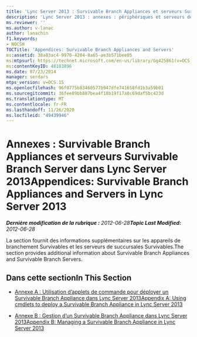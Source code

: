 ```yaml
---
title: 'Lync Server 2013 : Survivable Branch Appliances et serveurs Survivable Branch Server'
description: 'Lync Server 2013 : annexes : périphériques et serveurs de succursales Survivables.'
ms.reviewer: ''
ms.author: v-lanac
author: lanachin
f1.keywords:
- NOCSH
TOCTitle: 'Appendices: Survivable Branch Appliances and Servers'
ms:assetid: 38a83ac4-9970-4204-8a65-ae3b571bee05
ms:mtpsurl: https://technet.microsoft.com/en-us/library/Gg425861(v=OCS.15)
ms:contentKeyID: 48183896
ms.date: 07/23/2014
manager: serdars
mtps_version: v=OCS.15
ms.openlocfilehash: 96f0775b83460577b947dfe741658fd1b3a59b01
ms.sourcegitcommit: 36fee89bb887bea4f18b19f17a8c69daf5bc423d
ms.translationtype: MT
ms.contentlocale: fr-FR
ms.lasthandoff: 11/26/2020
ms.locfileid: "49439946"
---
```

# <a name="appendices-survivable-branch-appliances-and-servers-in-lync-server-2013"></a><span data-ttu-id="6a2e7-103">Annexes : Survivable Branch Appliances et serveurs Survivable Branch Server dans Lync Server 2013</span><span class="sxs-lookup"><span data-stu-id="6a2e7-103">Appendices: Survivable Branch Appliances and Servers in Lync Server 2013</span></span>

<div data-xmlns="http://www.w3.org/1999/xhtml">

<div class="topic" data-xmlns="http://www.w3.org/1999/xhtml" data-msxsl="urn:schemas-microsoft-com:xslt" data-cs="https://msdn.microsoft.com/">

<div data-asp="https://msdn2.microsoft.com/asp">



</div>

<div id="mainSection">

<div id="mainBody"><span data-ttu-id="6a2e7-104">

<span> </span></span><span class="sxs-lookup"><span data-stu-id="6a2e7-104">

<span> </span></span></span>

<span data-ttu-id="6a2e7-105">_**Dernière modification de la rubrique :** 2012-06-28_</span><span class="sxs-lookup"><span data-stu-id="6a2e7-105">_**Topic Last Modified:** 2012-06-28_</span></span>

<span data-ttu-id="6a2e7-106">La section fournit des informations supplémentaires sur les appareils de branchement Survivables et les serveurs de succursales Survivables.</span><span class="sxs-lookup"><span data-stu-id="6a2e7-106">The section provides additional information about Survivable Branch Appliances and Survivable Branch Servers.</span></span>

<div>

## <a name="in-this-section"></a><span data-ttu-id="6a2e7-107">Dans cette section</span><span class="sxs-lookup"><span data-stu-id="6a2e7-107">In This Section</span></span>

  - [<span data-ttu-id="6a2e7-108">Annexe A : Utilisation d’applets de commande pour déployer un Survivable Branch Appliance dans Lync Server 2013</span><span class="sxs-lookup"><span data-stu-id="6a2e7-108">Appendix A: Using cmdlets to deploy a Survivable Branch Appliance in Lync Server 2013</span></span>](lync-server-2013-appendix-a-using-cmdlets-to-deploy-a-survivable-branch-appliance.md)

  - [<span data-ttu-id="6a2e7-109">Annexe B : Gestion d’un Survivable Branch Appliance dans Lync Server 2013</span><span class="sxs-lookup"><span data-stu-id="6a2e7-109">Appendix B: Managing a Survivable Branch Appliance in Lync Server 2013</span></span>](lync-server-2013-appendix-b-managing-a-survivable-branch-appliance.md)

<span data-ttu-id="6a2e7-110"></div>

</div>

<span> </span>

</div>

</div>

</span><span class="sxs-lookup"><span data-stu-id="6a2e7-110"></div>

</div>

<span> </span>

</div>

</div>

</span></span></div>


